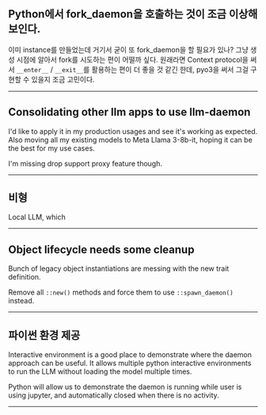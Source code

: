 ## Python에서 fork_daemon을 호출하는 것이 조금 이상해보인다.

이미 instance를 만들었는데 거기서 굳이 또 fork_daemon을 할 필요가 있나? 그냥
생성 시점에 알아서 fork를 시도하는 편이 어떨까 싶다. 원래라면 Context protocol을
써서 `__enter__` / `__exit__`를 활용하는 편이 더 좋을 것 같긴 한데, pyo3을 써서
그걸 구현할 수 있을지 조금 고민이다.

---

## Consolidating other llm apps to use llm-daemon

I'd like to apply it in my production usages and see it's working as expected.
Also moving all my existing models to Meta Llama 3-8b-it, hoping it can be the
best for my use cases.

I'm missing drop support proxy feature though.

---

## 비형

Local LLM, which 

---

## Object lifecycle needs some cleanup

Bunch of legacy object instantiations are messing with the new trait definition.

Remove all `::new()` methods and force them to use `::spawn_daemon()` instead.

---

## 파이썬 환경 제공

Interactive environment is a good place to demonstrate where the daemon approach
can be useful. It allows multiple python interactive environments to run the LLM
without loading the model multiple times.

Python will allow us to demonstrate the daemon is running while user is using
jupyter, and automatically closed when there is no activity.

---
